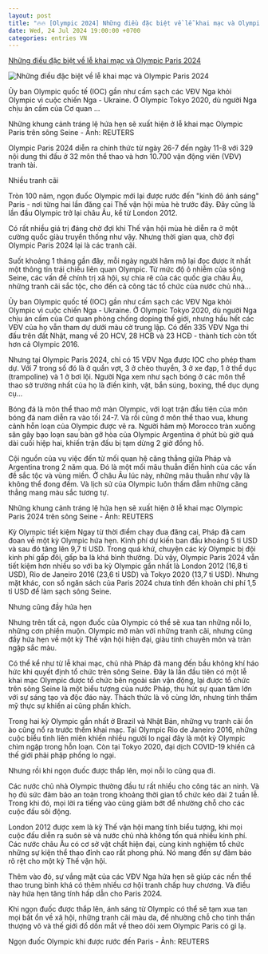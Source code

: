 ```yaml
---
layout: post
title: "🔥🔥 [Olympic 2024] Những điều đặc biệt về lễ khai mạc và Olympic Paris 2024"
date: Wed, 24 Jul 2024 19:00:00 +0700
categories: entries VN
---
```

[Những điều đặc biệt về lễ khai mạc và Olympic Paris 2024](https://tuoitre.vn/nhung-dieu-dac-biet-ve-le-khai-mac-va-olympic-paris-2024-20240726073717873.htm)

![Những điều đặc biệt về lễ khai mạc và Olympic Paris 2024](https://cdn1.tuoitre.vn/zoom/600_315/471584752817336320/2024/7/26/khaimac-olympic-ngay-25-7-read-only-1721953869127962642719-75-0-1080-1920-crop-17219541484341265282167.jpg)

Ủy ban Olympic quốc tế (IOC) gần như cấm sạch các VĐV Nga khỏi Olympic vì cuộc chiến Nga - Ukraine. Ở Olympic Tokyo 2020, dù người Nga chịu án cấm của Cơ quan ...

Những khung cảnh tráng lệ hứa hẹn sẽ xuất hiện ở lễ khai mạc Olympic Paris trên sông Seine - Ảnh: REUTERS

Olympic Paris 2024 diễn ra chính thức từ ngày 26-7 đến ngày 11-8 với 329 nội dung thi đấu ở 32 môn thể thao và hơn 10.700 vận động viên (VĐV) tranh tài.

Nhiều tranh cãi

Tròn 100 năm, ngọn đuốc Olympic mới lại được rước đến "kinh đô ánh sáng" Paris - nơi từng hai lần đăng cai Thế vận hội mùa hè trước đây. Đây cũng là lần đầu Olympic trở lại châu Âu, kể từ London 2012.

Có rất nhiều giá trị đáng chờ đợi khi Thế vận hội mùa hè diễn ra ở một cường quốc giàu truyền thống như vậy. Nhưng thời gian qua, chờ đợi Olympic Paris 2024 lại là các tranh cãi.

Suốt khoảng 1 tháng gần đây, mỗi ngày người hâm mộ lại đọc được ít nhất một thông tin trái chiều liên quan Olympic. Từ mức độ ô nhiễm của sông Seine, các vấn đề chính trị xã hội, sự chia rẽ của các quốc gia châu Âu, những tranh cãi sắc tộc, cho đến cả công tác tổ chức của nước chủ nhà...

Ủy ban Olympic quốc tế (IOC) gần như cấm sạch các VĐV Nga khỏi Olympic vì cuộc chiến Nga - Ukraine. Ở Olympic Tokyo 2020, dù người Nga chịu án cấm của Cơ quan phòng chống doping thế giới, nhưng hầu hết các VĐV của họ vẫn tham dự dưới màu cờ trung lập. Có đến 335 VĐV Nga thi đấu trên đất Nhật, mang về 20 HCV, 28 HCB và 23 HCĐ - thành tích còn tốt hơn cả Olympic 2016.

Nhưng tại Olympic Paris 2024, chỉ có 15 VĐV Nga được IOC cho phép tham dự. Với 7 trong số đó là ở quần vợt, 3 ở chèo thuyền, 3 ở xe đạp, 1 ở thể dục (trampoline) và 1 ở bơi lội. Người Nga xem như sạch bóng ở các môn thể thao sở trường nhất của họ là điền kinh, vật, bắn súng, boxing, thể dục dụng cụ...

Bóng đá là môn thể thao mở màn Olympic, với loạt trận đầu tiên của môn bóng đá nam diễn ra vào tối 24-7. Và rồi cũng ở môn thể thao vua, khung cảnh hỗn loạn của Olympic được vẽ ra. Người hâm mộ Morocco tràn xuống sân gây bạo loạn sau bàn gỡ hòa của Olympic Argentina ở phút bù giờ quá dài cuối hiệp hai, khiến trận đấu bị tạm dừng 2 giờ đồng hồ.

Cội nguồn của vụ việc đến từ mối quan hệ căng thẳng giữa Pháp và Argentina trong 2 năm qua. Đó là một mối mâu thuẫn điển hình của các vấn đề sắc tộc và vùng miền. Ở châu Âu lúc này, những mâu thuẫn như vậy là không thể đong đếm. Và lịch sử của Olympic luôn thấm đẫm những căng thẳng mang màu sắc tương tự.

Những khung cảnh tráng lệ hứa hẹn sẽ xuất hiện ở lễ khai mạc Olympic Paris 2024 trên sông Seine - Ảnh: REUTERS

Kỳ Olympic tiết kiệm Ngay từ thời điểm chạy đua đăng cai, Pháp đã cam đoan về một kỳ Olympic hứa hẹn. Kinh phí dự kiến ban đầu khoảng 5 tỉ USD và sau đó tăng lên 9,7 tỉ USD. Trong quá khứ, chuyện các kỳ Olympic bị đội kinh phí gấp đôi, gấp ba là khá bình thường. Dù vậy, Olympic Paris 2024 vẫn tiết kiệm hơn nhiều so với ba kỳ Olympic gần nhất là London 2012 (16,8 tỉ USD), Rio de Janeiro 2016 (23,6 tỉ USD) và Tokyo 2020 (13,7 tỉ USD). Nhưng mặt khác, con số ngân sách của Paris 2024 chưa tính đến khoản chi phí 1,5 tỉ USD để làm sạch sông Seine.

Nhưng cũng đầy hứa hẹn

Nhưng trên tất cả, ngọn đuốc của Olympic có thể sẽ xua tan những nỗi lo, những cơn phiền muộn. Olympic mở màn với những tranh cãi, nhưng cũng đầy hứa hẹn về một kỳ Thế vận hội hiện đại, giàu tính chuyên môn và tràn ngập sắc màu.

Có thể kể như từ lễ khai mạc, chủ nhà Pháp đã mang đến bầu không khí háo hức khi quyết định tổ chức trên sông Seine. Đây là lần đầu tiên có một lễ khai mạc Olympic được tổ chức bên ngoài sân vận động, lại được tổ chức trên sông Seine là một biểu tượng của nước Pháp, thu hút sự quan tâm lớn với sự sáng tạo và độc đáo này. Thách thức là vô cùng lớn, nhưng tính thẩm mỹ thực sự khiến ai cũng phấn khích.

Trong hai kỳ Olympic gần nhất ở Brazil và Nhật Bản, những vụ tranh cãi ồn ào cũng nổ ra trước thềm khai mạc. Tại Olympic Rio de Janeiro 2016, những cuộc biểu tình liên miên khiến nhiều người lo ngại đây là một kỳ Olympic chìm ngập trong hỗn loạn. Còn tại Tokyo 2020, đại dịch COVID-19 khiến cả thế giới phải phập phồng lo ngại.

Nhưng rồi khi ngọn đuốc được thắp lên, mọi nỗi lo cũng qua đi.

Các nước chủ nhà Olympic thường đầu tư rất nhiều cho công tác an ninh. Và họ đủ sức đảm bảo an toàn trong khoảng thời gian tổ chức kéo dài 2 tuần lễ. Trong khi đó, mọi lời ra tiếng vào cũng giảm bớt để nhường chỗ cho các cuộc đấu sôi động.

London 2012 được xem là kỳ Thế vận hội mang tính biểu tượng, khi mọi cuộc đấu diễn ra suôn sẻ và nước chủ nhà không tốn quá nhiều kinh phí. Các nước châu Âu có cơ sở vật chất hiện đại, cùng kinh nghiệm tổ chức những sự kiện thể thao đỉnh cao rất phong phú. Nó mang đến sự đảm bảo rõ rệt cho một kỳ Thế vận hội.

Thêm vào đó, sự vắng mặt của các VĐV Nga hứa hẹn sẽ giúp các nền thể thao trung bình khá có thêm nhiều cơ hội tranh chấp huy chương. Và điều này hứa hẹn tăng tính hấp dẫn cho Paris 2024.

Khi ngọn đuốc được thắp lên, ánh sáng từ Olympic có thể sẽ tạm xua tan mọi bất ổn về xã hội, những tranh cãi màu da, để nhường chỗ cho tinh thần thượng võ và thế giới đổ dồn mắt về theo dõi xem Olympic Paris có gì lạ.

Ngọn đuốc Olympic khi được rước đến Paris - Ảnh: REUTERS

